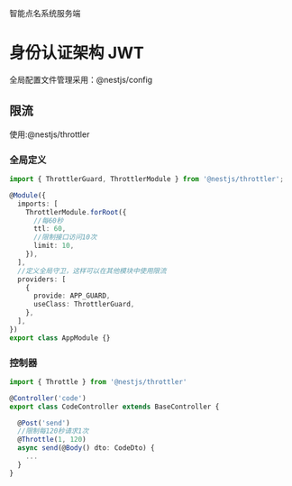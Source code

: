 智能点名系统服务端

# 身份认证架构 JWT

全局配置文件管理采用：@nestjs/config

## 限流

使用:@nestjs/throttler

### 全局定义

```ts
import { ThrottlerGuard, ThrottlerModule } from '@nestjs/throttler';

@Module({
  imports: [
    ThrottlerModule.forRoot({
      //每60秒
      ttl: 60,
      //限制接口访问10次
      limit: 10,
    }),
  ],
  //定义全局守卫，这样可以在其他模块中使用限流
  providers: [
    {
      provide: APP_GUARD,
      useClass: ThrottlerGuard,
    },
  ],
})
export class AppModule {}
```

### 控制器

```ts
import { Throttle } from '@nestjs/throttler'

@Controller('code')
export class CodeController extends BaseController {

  @Post('send')
  //限制每120秒请求1次
  @Throttle(1, 120)
  async send(@Body() dto: CodeDto) {
  	...
  }
}
```
